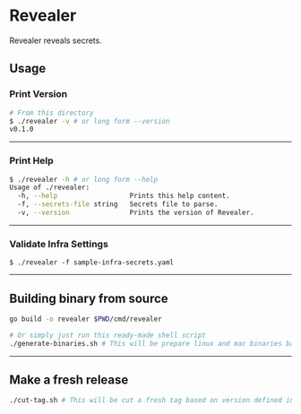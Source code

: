 # Revealer
Revealer reveals secrets.

## Usage

### Print Version
```sh
# From this directory
$ ./revealer -v # or long form --version
v0.1.0
```

---
### Print Help
```sh
$ ./revealer -h # or long form --help
Usage of ./revealer:
  -h, --help                  Prints this help content.
  -f, --secrets-file string   Secrets file to parse.
  -v, --version               Prints the version of Revealer.
```

---
### Validate Infra Settings
```
$ ./revealer -f sample-infra-secrets.yaml
```

---
## Building binary from source
```sh
go build -o revealer $PWD/cmd/revealer

# Or simply just run this ready-made shell script
./generate-binaries.sh # This will be prepare linux and mac binaries based on the latest version (defined in version.go)
```

---
## Make a fresh release
```sh
./cut-tag.sh # This will be cut a fresh tag based on version defined in version.go and pushes the same to Github.
```
